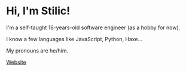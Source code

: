 # Hi, I'm Stilic!

I'm a self-taught 16-years-old software engineer (as a hobby for now).

I know a few languages like JavaScript, Python, Haxe...

My pronouns are he/him.

[Website](https://stilic.ml)
